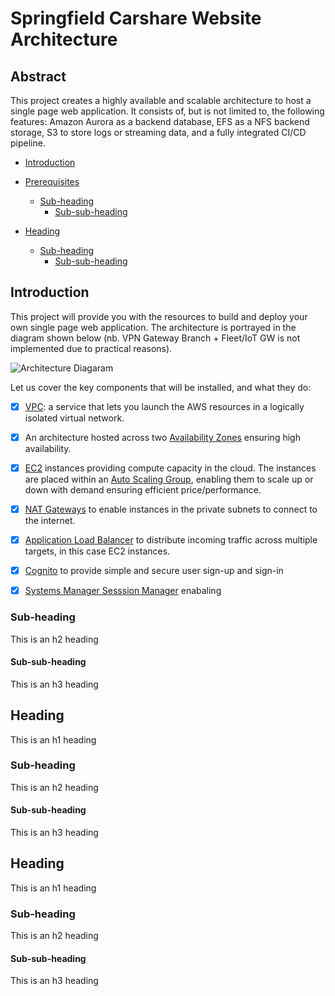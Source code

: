 # Springfield Carshare Website Architecture

## Abstract 
This project creates a highly available and scalable architecture to host a single page web application. It consists of, but is not limited to, the following features: Amazon Aurora as a backend database, EFS as a NFS backend storage, S3 to store logs or streaming data, and a fully integrated CI/CD pipeline. 


- [Introduction](#introduction)

- [Prerequisites](#heading-1)
  * [Sub-heading](#sub-heading-1)
    + [Sub-sub-heading](#sub-sub-heading-1)
- [Heading](#heading-2)
  * [Sub-heading](#sub-heading-2)
    + [Sub-sub-heading](#sub-sub-heading-2)

## Introduction
This project will provide you with the resources to build and deploy your own single page web application. The architecture is portrayed in the diagram shown below (nb. VPN Gateway Branch + Fleet/IoT GW is not implemented due to practical reasons). 

![Architecture Diagaram](https://user-images.githubusercontent.com/32502465/114913033-b2a70680-9dee-11eb-859f-4a0cd311682e.jpg)

Let us cover the key components that will be installed, and what they do:

- [x] [VPC](https://aws.amazon.com/vpc/?vpc-blogs.sort-by=item.additionalFields.createdDate&vpc-blogs.sort-order=desc): a service that lets you launch the AWS resources in a logically isolated virtual network.
- [x] An architecture hosted across two [Availability Zones](https://aws.amazon.com/about-aws/global-infrastructure/regions_az/) ensuring high availability. 
- [x] [EC2](https://aws.amazon.com/ec2/?ec2-whats-new.sort-by=item.additionalFields.postDateTime&ec2-whats-new.sort-order=desc) instances providing compute capacity in the cloud. The instances are placed within an [Auto Scaling Group](https://docs.aws.amazon.com/autoscaling/ec2/userguide/AutoScalingGroup.html), enabling them to scale up or down with demand ensuring efficient price/performance. 
- [x] [NAT Gateways](https://docs.aws.amazon.com/vpc/latest/userguide/vpc-nat-gateway.html) to enable instances in the private subnets to connect to the internet. 
- [x] [Application Load Balancer](https://docs.aws.amazon.com/elasticloadbalancing/latest/application/introduction.html) to distribute incoming traffic across multiple targets, in this case EC2 instances. 
- [x] [Cognito](https://aws.amazon.com/cognito/) to provide simple and secure user sign-up and sign-in
- [x] [Systems Manager Sesssion Manager](https://docs.aws.amazon.com/systems-manager/latest/userguide/session-manager.html) enabaling 


### Sub-heading

This is an h2 heading

#### Sub-sub-heading

This is an h3 heading

## Heading

This is an h1 heading

### Sub-heading

This is an h2 heading

#### Sub-sub-heading

This is an h3 heading

## Heading

This is an h1 heading

### Sub-heading

This is an h2 heading

#### Sub-sub-heading

This is an h3 heading
